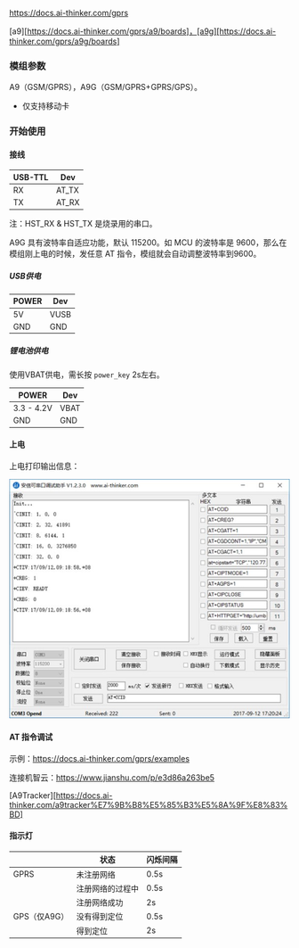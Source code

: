 https://docs.ai-thinker.com/gprs

[a9][https://docs.ai-thinker.com/gprs/a9/boards]，[a9g][https://docs.ai-thinker.com/gprs/a9g/boards]

### 模组参数

A9（GSM/GPRS），A9G（GSM/GPRS+GPRS/GPS）。

* 仅支持移动卡

### 开始使用

#### 接线

| USB-TTL | Dev   |
| ------- | ----- |
| RX      | AT_TX |
| TX      | AT_RX |

注：HST_RX & HST_TX 是烧录用的串口。

A9G 具有波特率自适应功能，默认 115200。如 MCU 的波特率是 9600，那么在模组刚上电的时候，发任意 AT 指令，模组就会自动调整波特率到9600。

##### USB供电

| POWER | Dev  |
| ----- | ---- |
| 5V    | VUSB |
| GND   | GND  |

##### 锂电池供电

使用VBAT供电，需长按 `power_key` 2s左右。

| POWER      | Dev  |
| ---------- | ---- |
| 3.3 - 4.2V | VBAT |
| GND        | GND  |

#### 上电

上电打印输出信息：

![power_up](Images/power_up.png)

#### AT 指令调试

示例：https://docs.ai-thinker.com/gprs/examples

连接机智云：https://www.jianshu.com/p/e3d86a263be5

[A9Tracker][https://docs.ai-thinker.com/a9tracker%E7%9B%B8%E5%85%B3%E5%8A%9F%E8%83%BD]

#### 指示灯

|| 状态             | 闪烁间隔 |
|--| --------------- | ---- |
|GPRS| 未注册网络       | 0.5s |
|| 注册网络的过程中 | 0.5s |
|| 注册网络成功     | 2s   |
|GPS（仅A9G）| 没有得到定位 | 0.5s |
|| 得到定位     | 2s   |
